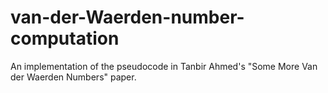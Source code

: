 # van-der-Waerden-number-computation
An implementation of the pseudocode in Tanbir Ahmed's "Some More Van der Waerden Numbers" paper.
